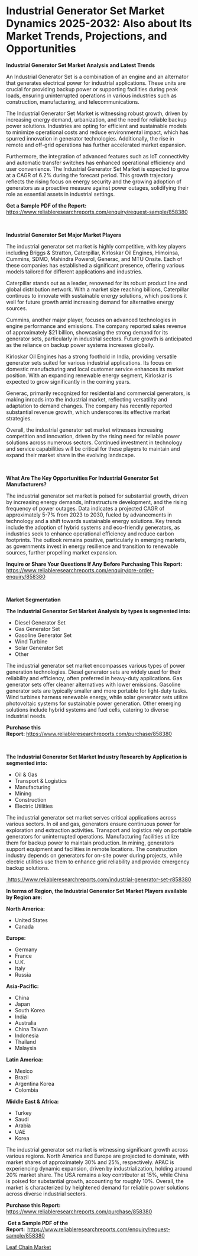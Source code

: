<p><h1>Industrial Generator Set Market Dynamics 2025-2032: Also about Its Market Trends, Projections, and Opportunities</h1></p><p><strong>Industrial Generator Set Market Analysis and Latest Trends</strong></p>
<p><p>An Industrial Generator Set is a combination of an engine and an alternator that generates electrical power for industrial applications. These units are crucial for providing backup power or supporting facilities during peak loads, ensuring uninterrupted operations in various industries such as construction, manufacturing, and telecommunications.</p><p>The Industrial Generator Set Market is witnessing robust growth, driven by increasing energy demand, urbanization, and the need for reliable backup power solutions. Industries are opting for efficient and sustainable models to minimize operational costs and reduce environmental impact, which has spurred innovation in generator technologies. Additionally, the rise in remote and off-grid operations has further accelerated market expansion.</p><p>Furthermore, the integration of advanced features such as IoT connectivity and automatic transfer switches has enhanced operational efficiency and user convenience. The Industrial Generator Set Market is expected to grow at a CAGR of 6.2% during the forecast period. This growth trajectory reflects the rising focus on energy security and the growing adoption of generators as a proactive measure against power outages, solidifying their role as essential assets in industrial settings.</p></p>
<p><strong>Get a Sample PDF of the Report:&nbsp;</strong> <a href="https://www.reliableresearchreports.com/enquiry/request-sample/858380?utm_campaign=2960&utm_medium=2&utm_source=Github&utm_content=ia&utm_term=08042025&utm_id=industrial-generator-set">https://www.reliableresearchreports.com/enquiry/request-sample/858380</a></p>
<p>&nbsp;</p>
<p><strong>Industrial Generator Set Major Market Players</strong></p>
<p><p>The industrial generator set market is highly competitive, with key players including Briggs & Stratton, Caterpillar, Kirloskar Oil Engines, Himoinsa, Cummins, SDMO, Mahindra Powerol, Generac, and MTU Onsite. Each of these companies has established a significant presence, offering various models tailored for different applications and industries.</p><p>Caterpillar stands out as a leader, renowned for its robust product line and global distribution network. With a market size reaching billions, Caterpillar continues to innovate with sustainable energy solutions, which positions it well for future growth amid increasing demand for alternative energy sources.</p><p>Cummins, another major player, focuses on advanced technologies in engine performance and emissions. The company reported sales revenue of approximately $21 billion, showcasing the strong demand for its generator sets, particularly in industrial sectors. Future growth is anticipated as the reliance on backup power systems increases globally.</p><p>Kirloskar Oil Engines has a strong foothold in India, providing versatile generator sets suited for various industrial applications. Its focus on domestic manufacturing and local customer service enhances its market position. With an expanding renewable energy segment, Kirloskar is expected to grow significantly in the coming years.</p><p>Generac, primarily recognized for residential and commercial generators, is making inroads into the industrial market, reflecting versatility and adaptation to demand changes. The company has recently reported substantial revenue growth, which underscores its effective market strategies.</p><p>Overall, the industrial generator set market witnesses increasing competition and innovation, driven by the rising need for reliable power solutions across numerous sectors. Continued investment in technology and service capabilities will be critical for these players to maintain and expand their market share in the evolving landscape.</p></p>
<p>&nbsp;</p>
<p><strong>What Are The Key Opportunities For Industrial Generator Set Manufacturers?</strong></p>
<p><p>The industrial generator set market is poised for substantial growth, driven by increasing energy demands, infrastructure development, and the rising frequency of power outages. Data indicates a projected CAGR of approximately 5-7% from 2023 to 2030, fueled by advancements in technology and a shift towards sustainable energy solutions. Key trends include the adoption of hybrid systems and eco-friendly generators, as industries seek to enhance operational efficiency and reduce carbon footprints. The outlook remains positive, particularly in emerging markets, as governments invest in energy resilience and transition to renewable sources, further propelling market expansion.</p></p>
<p><strong>Inquire or Share Your Questions If Any Before Purchasing This Report:</strong> <a href="https://www.reliableresearchreports.com/enquiry/pre-order-enquiry/858380?utm_campaign=2960&utm_medium=2&utm_source=Github&utm_content=ia&utm_term=08042025&utm_id=industrial-generator-set">https://www.reliableresearchreports.com/enquiry/pre-order-enquiry/858380</a></p>
<p>&nbsp;</p>
<p><strong>Market Segmentation</strong></p>
<p><strong>The Industrial Generator Set Market Analysis by types is segmented into:</strong></p>
<p><ul><li>Diesel Generator Set</li><li>Gas Generator Set</li><li>Gasoline Generator Set</li><li>Wind Turbine</li><li>Solar Generator Set</li><li>Other</li></ul></p>
<p><p>The industrial generator set market encompasses various types of power generation technologies. Diesel generator sets are widely used for their reliability and efficiency, often preferred in heavy-duty applications. Gas generator sets offer cleaner alternatives with lower emissions. Gasoline generator sets are typically smaller and more portable for light-duty tasks. Wind turbines harness renewable energy, while solar generator sets utilize photovoltaic systems for sustainable power generation. Other emerging solutions include hybrid systems and fuel cells, catering to diverse industrial needs.</p></p>
<p><strong>Purchase this Report:&nbsp;</strong><a href="https://www.reliableresearchreports.com/purchase/858380?utm_campaign=2960&utm_medium=2&utm_source=Github&utm_content=ia&utm_term=08042025&utm_id=industrial-generator-set">https://www.reliableresearchreports.com/purchase/858380</a></p>
<p>&nbsp;</p>
<p><strong>The Industrial Generator Set Market Industry Research by Application is segmented into:</strong></p>
<p><ul><li>Oil & Gas</li><li>Transport & Logistics</li><li>Manufacturing</li><li>Mining</li><li>Construction</li><li>Electric Utilities</li></ul></p>
<p><p>The industrial generator set market serves critical applications across various sectors. In oil and gas, generators ensure continuous power for exploration and extraction activities. Transport and logistics rely on portable generators for uninterrupted operations. Manufacturing facilities utilize them for backup power to maintain production. In mining, generators support equipment and facilities in remote locations. The construction industry depends on generators for on-site power during projects, while electric utilities use them to enhance grid reliability and provide emergency backup solutions.</p></p>
<p><a href="https://www.reliableresearchreports.com/industrial-generator-set-r858380?utm_campaign=2960&utm_medium=2&utm_source=Github&utm_content=ia&utm_term=08042025&utm_id=industrial-generator-set">&nbsp;https://www.reliableresearchreports.com/industrial-generator-set-r858380</a></p>
<p><strong>In terms of Region, the Industrial Generator Set Market Players available by Region are:</strong></p>
<p>
    <p> <strong> North America: </strong>
        <ul>
            <li>United States</li>
            <li>Canada</li>
        </ul>
        </p> 
    <p> <strong> Europe: </strong>
        <ul>
            <li>Germany</li>
            <li>France</li>
            <li>U.K.</li>
            <li>Italy</li>
            <li>Russia</li>
        </ul>
        </p> 
    <p> <strong> Asia-Pacific: </strong>
        <ul>
            <li>China</li>
            <li>Japan</li>
            <li>South Korea</li>
            <li>India</li>
            <li>Australia</li>
            <li>China Taiwan</li>
            <li>Indonesia</li>
            <li>Thailand</li>
            <li>Malaysia</li>
        </ul>
        </p> 
    <p> <strong> Latin America: </strong>
        <ul>
            <li>Mexico</li>
            <li>Brazil</li>
            <li>Argentina Korea</li>
            <li>Colombia</li>
        </ul>
        </p> 
    <p> <strong> Middle East & Africa: </strong>
        <ul>
            <li>Turkey</li>
            <li>Saudi</li>
            <li>Arabia</li>
            <li>UAE</li>
            <li>Korea</li>
        </ul>
    </p>
    </p>
<p><p>The industrial generator set market is witnessing significant growth across various regions. North America and Europe are projected to dominate, with market shares of approximately 30% and 25%, respectively. APAC is experiencing dynamic expansion, driven by industrialization, holding around 20% market share. The USA remains a key contributor at 15%, while China is poised for substantial growth, accounting for roughly 10%. Overall, the market is characterized by heightened demand for reliable power solutions across diverse industrial sectors.</p></p>
<p><strong>Purchase this Report: </strong><a href="https://www.reliableresearchreports.com/purchase/858380?utm_campaign=2960&utm_medium=2&utm_source=Github&utm_content=ia&utm_term=08042025&utm_id=industrial-generator-set">https://www.reliableresearchreports.com/purchase/858380</a></p>
<p>&nbsp;<strong>Get a Sample PDF of the Report:&nbsp;&nbsp;</strong><a href="https://www.reliableresearchreports.com/enquiry/request-sample/858380?utm_campaign=2960&utm_medium=2&utm_source=Github&utm_content=ia&utm_term=08042025&utm_id=industrial-generator-set">https://www.reliableresearchreports.com/enquiry/request-sample/858380</a></p>
<p><strong></strong></p>
<p><p><a href="https://github.com/semiensamuel72378/Market-Research-Report-List-1/blob/main/leaf-chain-market.md?utm_campaign=2960&utm_medium=2&utm_source=Github&utm_content=ia&utm_term=08042025&utm_id=industrial-generator-set">Leaf Chain Market</a></p></p>